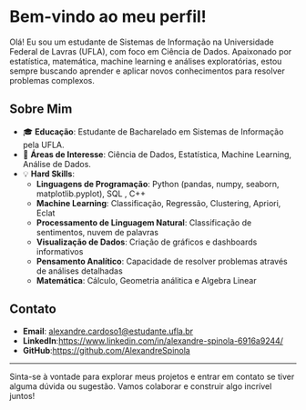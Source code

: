 
# Bem-vindo ao meu perfil!

Olá! Eu sou um estudante de Sistemas de Informação na Universidade Federal de Lavras (UFLA), com foco em Ciência de Dados. Apaixonado por estatística, matemática, machine learning e análises exploratórias, estou sempre buscando aprender e aplicar novos conhecimentos para resolver problemas complexos.

## Sobre Mim

- 🎓 **Educação**: Estudante de Bacharelado em Sistemas de Informação pela UFLA.
- 💼 **Áreas de Interesse**: Ciência de Dados, Estatística, Machine Learning, Análise de Dados.
- 💡 **Hard Skills**:
  - **Linguagens de Programação**: Python (pandas, numpy, seaborn, matplotlib.pyplot), SQL , C++
  - **Machine Learning**: Classificação, Regressão, Clustering, Apriori, Eclat
  - **Processamento de Linguagem Natural**: Classificação de sentimentos, nuvem de palavras
  - **Visualização de Dados**: Criação de gráficos e dashboards informativos
  - **Pensamento Analítico**: Capacidade de resolver problemas através de análises detalhadas
  - **Matemática**: Cálculo, Geometria análitica e Algebra Linear 


## Contato

- **Email**: alexandre.cardoso1@estudante.ufla.br
- **LinkedIn**:https://www.linkedin.com/in/alexandre-spinola-6916a9244/
- **GitHub**:https://github.com/AlexandreSpinola

---

Sinta-se à vontade para explorar meus projetos e entrar em contato se tiver alguma dúvida ou sugestão. Vamos colaborar e construir algo incrível juntos!

